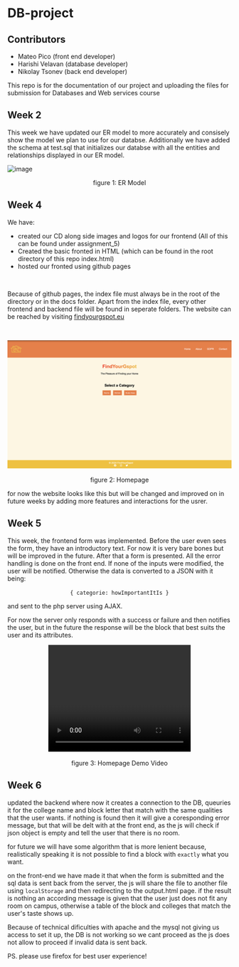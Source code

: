 # DB-project

## Contributors
- Mateo Pico (front end developer)
- Harishi Velavan (database developer)
- Nikolay Tsonev (back end developer)

This repo is for the documentation of our project and uploading the files for submission for Databases and Web services course


## Week 2

This week we have updated our ER model to more accurately and consisely show the model we plan to use for our databse. Additionally we have added the schema at test.sql that initializes our databse with all the entities and relationships displayed in our ER model. 

![image](https://github.com/user-attachments/assets/6d8b9725-39d1-459c-bf07-3e38ff4d385b)
<p align="center">figure 1: ER Model</p>

## Week 4

We have:
- created our CD along side images and logos for our frontend (All of this can be found under assignment_5) 
- Created the basic fronted in HTML (which can be found in the root directory of this repo index.html)
- hosted our fronted using github pages
<br>

Because of github pages, the index file must always be in the root of the directory or in the docs folder. Apart from the index file, every other frontend and backend file will be found in seperate folders. The website can be reached by visiting [findyourgspot.eu](http://findyourgspot.eu)

<br>

![image](./assignment_4/homepage_screenshot.png)
<p align="center">figure 2: Homepage</p>

for now the website looks like this but will be changed and improved on in future weeks by adding more features and interactions for the usrer. 

## Week 5

This week, the frontend form was implemented. Before the user even sees the form, they have an introductory text. For now it is very bare bones but will be improved in the future. After that a form is presented. All the error handling is done on the front end. If none of the inputs were modified, the user will be notified. Otherwise the data is converted to a JSON with it being:  
  
<div style="text-align: center;">
    <code>{ categorie: howImportantItIs }</code> 
</div> 
  
and sent to the php server using AJAX.

For now the server only responds with a success or failure and then notifies the user, but in the future the response will be the block that best suits the user and its attributes. 

<div style="text-align: center;">
    <video width="320" height="240" controls>
    <source src="./assignment_5/demo-of-ajax.webm" type="video/mp4">
    Your browser does not support the video tag.
    </video>
</div>

<p align="center">figure 3: Homepage Demo Video</p>

## Week 6

updated the backend where now it creates a connection to the DB, queuries it for the college name and block letter that match
with the same qualities that the user wants. if nothing is found then it will give a coresponding error message, but that will
be delt with at the front end, as the js will check if json object is empty and tell the user that there is no room.

for future we will have some algorithm that is more lenient because, realistically speaking it is not possible to find a block
with `exactly` what you want. 

on the front-end we have made it that when the form is submitted and the sql data is sent back from the server, the 
js will share the file to another file using `localStorage` and then redirecting to the output.html page. if the result is nothing an according message is given that the user just does not fit any room on campus, otherwise a table of the block and
colleges that match the user's taste shows up. 

Because of technical dificulties with apache and the mysql not giving us access to set it up, the DB is not working so we cant
proceed as the js does not allow to proceed if invalid data is sent back. 

PS. please use firefox for best user experience!
